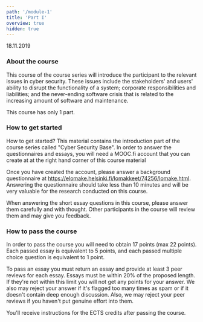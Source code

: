 ```yaml
---
path: '/module-1'
title: 'Part I'
overview: true
hidden: true
---
```

<deadline>18.11.2019</deadline>

### About the course

This course of the course series will introduce the participant to the relevant
issues in cyber security. These issues include the stakeholders' and users'
ability to disrupt the functionality of a system; corporate responsibilities
and liabilities; and the never-ending software crisis that is related to the
increasing amount of software and maintenance.

This course has only 1 part.

### How to get started


How to get started?
This material contains the introduction part of the course series called "Cyber
Security Base". In order to answer the questionnaires and essays, you will need
a MOOC.fi account that you can create at at the right hand corner of this course material

Once you have created the account, please answer a background questionnaire at
https://elomake.helsinki.fi/lomakkeet/74256/lomake.html. Answering the
questionnaire should take less than 10 minutes and will be very valuable for
the research conducted on this course.

When answering the short essay questions in this course, please answer them
carefully and with thought. Other participants in the course will review them
and may give you feedback.

### How to pass the course

In order to pass the course you will need to obtain 17 points (max 22 points).
Each passed essay is equivalent to 5 points, and each passed multiple choice
question is equivalent to 1 point.

To pass an essay you must return an essay and provide at least 3 peer reviews
for each essay.  Essays must be within 20% of the proposed length. If they're
not within this limit you will not get any points for your answer. We also may
reject your answer if it's flagged too many times as spam or if it doesn't
contain deep enough discussion. Also, we may reject your peer reviews if you
haven't put genuine effort into them.

You'll receive instructions for the ECTS credits after passing the course.


<please-login></please-login>



<pages-in-this-section></pages-in-this-section>


<exercises-in-this-section></exercises-in-this-section>
